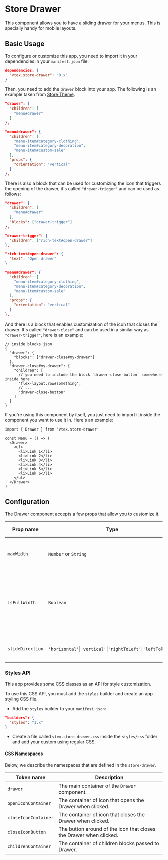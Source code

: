 # Store Drawer

This component allows you to have a sliding drawer for your menus. This is specially handy for mobile layouts.

## Basic Usage

To configure or customize this app, you need to import it in your dependencies in your `manifest.json` file.

```json
dependencies: {
  "vtex.store-drawer": "0.x"
}
```

Then, you need to add the `drawer` block into your app. The following is an example taken from [Store Theme](https://github.com/vtex-apps/store-theme).

```json
"drawer": {
  "children": [
    "menu#drawer"
  ]
},

"menu#drawer": {
  "children": [
    "menu-item#category-clothing",
    "menu-item#category-decoration",
    "menu-item#custom-sale"
  ],
  "props": {
    "orientation": "vertical"
  }
},
```

There is also a block that can be used for customizing the icon that triggers the opening of the drawer, it's called `"drawer-trigger"` and can be used as follows:

```json
"drawer": {
  "children": [
    "menu#drawer"
  ],
  "blocks": ["drawer-trigger"]
},

"drawer-trigger": {
  "children": ["rich-text#open-drawer"]
},

"rich-text#open-drawer": {
  "text": "Open drawer"
}

"menu#drawer": {
  "children": [
    "menu-item#category-clothing",
    "menu-item#category-decoration",
    "menu-item#custom-sale"
  ],
  "props": {
    "orientation": "vertical"
  }
},
```

And there is a block that enables customization of the icon that closes the drawer. It's called `"drawer-close"` and can be used in a similar way as
`"drawer-trigger"`, here is an example:

```jsonc
// inside blocks.json
{
  "drawer": {
    "blocks": ["drawer-close#my-drawer"]
  },
  "drawer-close#my-drawer": {
    "children": [
      // you need to include the block `drawer-close-button` somewhere inside here
      "flex-layout.row#something",
      // ...
      "drawer-close-button"
    ]
  }
}
```

If you're using this component by itself, you just need to import it inside the component you want to use it in. Here's an example:

```tsx
import { Drawer } from 'vtex.store-drawer'

const Menu = () => (
  <Drawer>
    <ul>
      <li>Link 1</li>
      <li>Link 2</li>
      <li>Link 3</li>
      <li>Link 4</li>
      <li>Link 5</li>
      <li>Link 6</li>
    </ul>
  </Drawer>
)
```

## Configuration

The Drawer component accepts a few props that allow you to customize it.

| Prop name        | Type                 | Description                                                                          | Default value  |
| ---------------- | -------------------- | ------------------------------------------------------------------------------------ | -------------- |
| `maxWidth`       | `Number` or `String` | Define the open Drawer's maximum width.                                              | `450`          |
| `isFullWidth`    | `Boolean`            | Control whether or not the open Drawer should occupy the full available width.       | `false`        |
| `slideDirection` | `'horizontal'`&#124;`'vertical'`&#124;`'rightToLeft'`&#124;`'leftToRight'`             | Controls the opening animation's direction. | `'horizontal'` |

### Styles API

This app provides some CSS classes as an API for style customization.

To use this CSS API, you must add the `styles` builder and create an app styling CSS file.

- Add the `styles` builder to your `manifest.json`:

```json
"builders": {
  "styles": "1.x"
}
```

- Create a file called `vtex.store-drawer.css` inside the `styles/css` folder and add your custom using regular CSS.

#### CSS Namespaces

Below, we describe the namespaces that are defined in the `store-drawer`.

| Token name           | Description                                                        |
| -------------------- | ------------------------------------------------------------------ |
| `drawer`             | The main container of the `Drawer` component.                      |
| `openIconContainer`  | The container of icon that opens the Drawer when clicked.          |
| `closeIconContainer` | The container of icon that closes the Drawer when clicked.         |
| `closeIconButton`    | The button around of the icon that closes the Drawer when clicked. |
| `childrenContainer`  | The container of children blocks passed to Drawer.                 |
